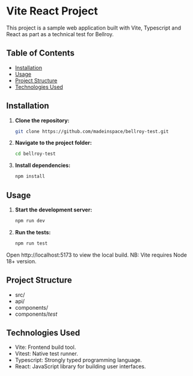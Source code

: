 # Vite React Project

This project is a sample web application built with Vite, Typescript and React as part as a technical test for Bellroy.

## Table of Contents

- [Installation](#installation)
- [Usage](#usage)
- [Project Structure](#project-structure)
- [Technologies Used](#technologies-used)

## Installation

1. **Clone the repository:**

    ```bash
   git clone https://github.com/madeinspace/bellroy-test.git

2. **Navigate to the project folder:**

    ```bash
    cd bellroy-test

3. **Install dependencies:**

    ```bash
    npm install

## Usage

1. **Start the development server:**

    ```bash
   npm run dev

2. **Run the tests:**

    ```bash
   npm run test

Open http://localhost:5173 to view the local build.
NB: Vite requires Node 18+ version. 

## Project Structure

- src/
- api/
- components/
- components/_test_

## Technologies Used

- Vite: Frontend build tool.
- Vitest: Native test runner.
- Typescript: Strongly typed programming language.
- React: JavaScript library for building user interfaces.
